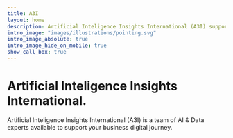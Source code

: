 ```yaml
---
title: A3I
layout: home
description: Artificial Inteligence Insights International (A3I) supports you in your AI transition.
intro_image: "images/illustrations/pointing.svg"
intro_image_absolute: true
intro_image_hide_on_mobile: true
show_call_box: true
---
```


# Artificial Inteligence Insights International.

Artificial Inteligence Insights International (A3I) is a team of AI & Data experts available to support your business digital journey.
